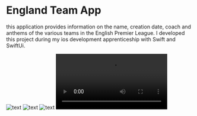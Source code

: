 #  England Team App

this application provides information on the name, creation date, coach and anthems of the various teams in the English Premier League. 
I developed this project during my ios development apprenticeship with Swift and SwiftUi. 



<!-- <img src=""> -->
![text](AppImg/img1.png)   ![text](AppImg/img2.png)  ![text](AppImg/img3.png) 
![text](AppImg/videos.mov)
